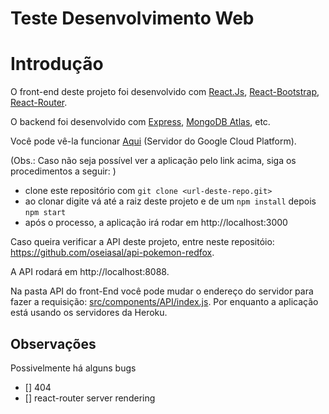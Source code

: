Teste Desenvolvimento Web
===

# Introdução
O front-end deste projeto foi desenvolvido com [React.Js](https://pt-br.reactjs.org/), [React-Bootstrap](https://react-bootstrap.github.io/), [React-Router](https://reacttraining.com/react-router/web/guides/quick-start).

O backend foi desenvolvido com [Express](https://expressjs.com/pt-br/starter/installing.html), [MongoDB Atlas](https://www.mongodb.com/cloud/atlas), etc.

Você pode vê-la funcionar [Aqui](https://oseiasnascimento.ml/) (Servidor do Google Cloud Platform).

(Obs.: Caso não seja possível ver a aplicação pelo link acima, siga os procedimentos a seguir: )

- clone este repositório com `git clone <url-deste-repo.git>`
- ao clonar digite vá até a raiz deste projeto e de um `npm install` depois `npm start`
- após o processo, a aplicação irá rodar em http://localhost:3000


Caso queira verificar a API deste projeto, entre neste repositóio: https://github.com/oseiasal/api-pokemon-redfox. 

A API rodará em http://localhost:8088.

Na pasta API do front-End você pode mudar o endereço do servidor para fazer a requisição:
[src/components/API/index.js](src/components/API/index.js). Por enquanto a aplicação está usando os servidores da Heroku.

## Observações

Possivelmente há alguns bugs
 - [] 404
 - [] react-router server rendering

